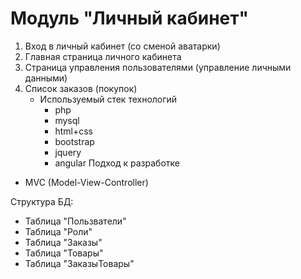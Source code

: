 # Модуль "Личный кабинет"

1. Вход в личный кабинет (со сменой аватарки)
2. Главная страница личного кабинета
3. Страница управления пользователями (управление личными данными)
4. Список заказов (покупок)
    - Используемый стек технологий
        - php
        - mysql
        - html+css
        - bootstrap
        - jquery
        - angular
Подход к разработке
- MVC (Model-View-Controller)

Структура БД:
- Таблица "Пользватели"        
- Таблица "Роли"        
- Таблица "Заказы"        
- Таблица "Товары"        
- Таблица "ЗаказыТовары"
